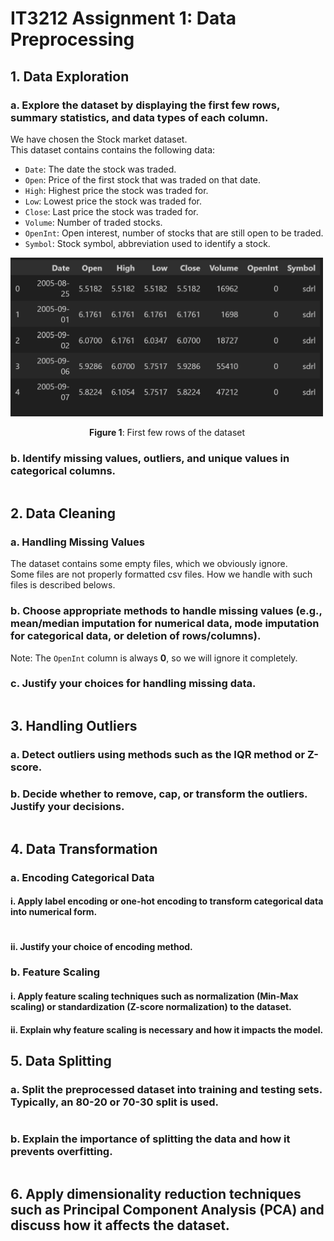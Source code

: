# IT3212 Assignment 1: Data Preprocessing

<!-- Create a table of contents here) -->

## 1. Data Exploration

### a. Explore the dataset by displaying the first few rows, summary statistics, and data types of each column.

We have chosen the Stock market dataset.\
This dataset contains contains the following data:
- ``Date``: The date the stock was traded.
- ``Open``: Price of the first stock that was traded on that date.
- ``High``: Highest price the stock was traded for.
- ``Low``: Lowest price the stock was traded for.
- ``Close``: Last price the stock was traded for.
- ``Volume``: Number of traded stocks.
- ``OpenInt``: Open interest, number of stocks that are still open to be traded.
- ``Symbol``: Stock symbol, abbreviation used to identify a stock.

<img src="img/first_few_rows.png" width="500"/>

&nbsp; &nbsp; &nbsp; &nbsp; &nbsp; &nbsp; &nbsp; &nbsp; &nbsp; &nbsp; &nbsp; &nbsp; &nbsp; &nbsp; &nbsp; &nbsp; **Figure 1**: First few rows of the dataset


### b. Identify missing values, outliers, and unique values in categorical columns.

```py
```


## 2. Data Cleaning

### a. Handling Missing Values

The dataset contains some empty files, which we obviously ignore.\
Some files are not properly formatted csv files. How we handle with such files is described belows.

### b. Choose appropriate methods to handle missing values (e.g., mean/median imputation for numerical data, mode imputation for categorical data, or deletion of rows/columns).

Note: The ``OpenInt`` column is always **0**, so we will ignore it completely.

### c. Justify your choices for handling missing data.

```py
```


## 3. Handling Outliers

### a. Detect outliers using methods such as the IQR method or Z-score.



### b. Decide whether to remove, cap, or transform the outliers. Justify your decisions.

```py
```


## 4. Data Transformation

### a. Encoding Categorical Data

#### i. Apply label encoding or one-hot encoding to transform categorical data into numerical form.

```py
```

#### ii. Justify your choice of encoding method.



### b. Feature Scaling

#### i. Apply feature scaling techniques such as normalization (Min-Max scaling) or standardization (Z-score normalization) to the dataset.



#### ii. Explain why feature scaling is necessary and how it impacts the model.



## 5. Data Splitting

### a. Split the preprocessed dataset into training and testing sets. Typically, an 80-20 or 70-30 split is used.

```py
```

### b. Explain the importance of splitting the data and how it prevents overfitting.

```py
```


## 6. Apply dimensionality reduction techniques such as Principal Component Analysis (PCA) and discuss how it affects the dataset.

```py
```